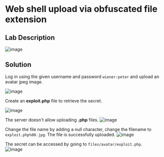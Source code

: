 # Web shell upload via obfuscated file extension

## Lab Description

![image](https://github.com/KVNuhman/Web-Security-Lab/assets/46161259/08ffb1ed-9443-48bb-bff2-3be6038f88b1)

## Solution

Log in using the given username and password `wiener:peter` and upload an avatar jpeg image.

![image](https://github.com/KVNuhman/Web-Security-Lab/assets/46161259/be22158b-7538-4b1c-8228-52b577285983)

Create an **exploit.php** file to retrieve the secret.

![image](https://github.com/KVNuhman/Web-Security-Lab/assets/46161259/eb704d28-059f-440f-9bb2-de0f1c102558)

The server doesn't allow uploading **.php** files.
![image](https://github.com/KVNuhman/Web-Security-Lab/assets/46161259/3f37bc99-4643-4ad4-80a7-264cc787859b)

Change the file name by adding a null character, change the filename to `exploit.php%00.jpg`. The file is successfully uploaded.
![image](https://github.com/KVNuhman/Web-Security-Lab/assets/46161259/cc5094ef-096a-4ce2-9363-758f10dc1640)

The secret can be accessed by going to `files/avatar/exploit.php`.
![image](https://github.com/KVNuhman/Web-Security-Lab/assets/46161259/5f4699b7-a69f-4225-b294-5d13f22a74ff)
